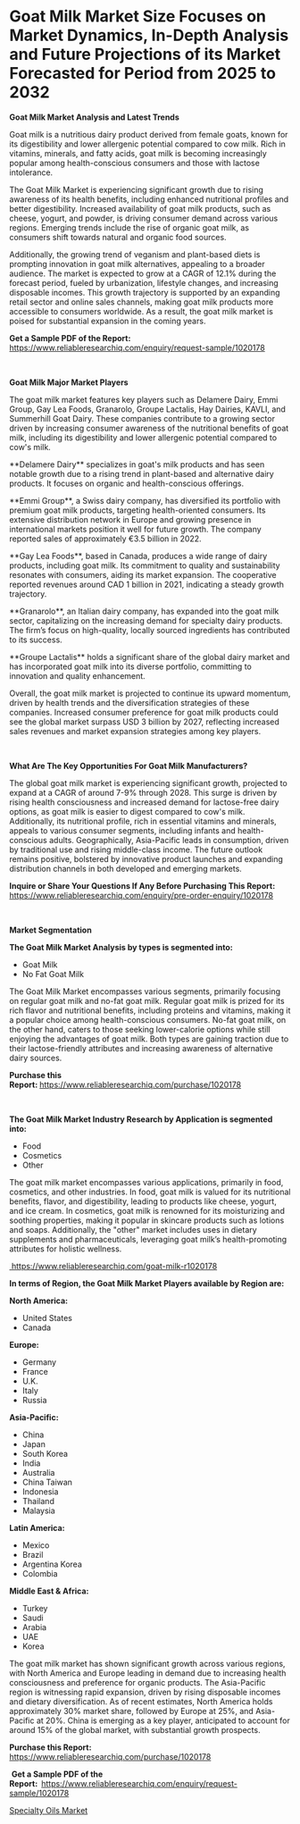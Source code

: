 <p><h1>Goat Milk Market Size Focuses on Market Dynamics, In-Depth Analysis and Future Projections of its Market Forecasted for Period from 2025 to 2032</h1></p><p><strong>Goat Milk Market Analysis and Latest Trends</strong></p>
<p><p>Goat milk is a nutritious dairy product derived from female goats, known for its digestibility and lower allergenic potential compared to cow milk. Rich in vitamins, minerals, and fatty acids, goat milk is becoming increasingly popular among health-conscious consumers and those with lactose intolerance. </p><p>The Goat Milk Market is experiencing significant growth due to rising awareness of its health benefits, including enhanced nutritional profiles and better digestibility. Increased availability of goat milk products, such as cheese, yogurt, and powder, is driving consumer demand across various regions. Emerging trends include the rise of organic goat milk, as consumers shift towards natural and organic food sources. </p><p>Additionally, the growing trend of veganism and plant-based diets is prompting innovation in goat milk alternatives, appealing to a broader audience. The market is expected to grow at a CAGR of 12.1% during the forecast period, fueled by urbanization, lifestyle changes, and increasing disposable incomes. This growth trajectory is supported by an expanding retail sector and online sales channels, making goat milk products more accessible to consumers worldwide. As a result, the goat milk market is poised for substantial expansion in the coming years.</p></p>
<p><strong>Get a Sample PDF of the Report:&nbsp;</strong> <a href="https://www.reliableresearchiq.com/enquiry/request-sample/1020178?utm_campaign=2886&utm_medium=2&utm_source=Github&utm_content=ia&utm_term=07042025&utm_id=goat-milk">https://www.reliableresearchiq.com/enquiry/request-sample/1020178</a></p>
<p>&nbsp;</p>
<p><strong>Goat Milk Major Market Players</strong></p>
<p><p>The goat milk market features key players such as Delamere Dairy, Emmi Group, Gay Lea Foods, Granarolo, Groupe Lactalis, Hay Dairies, KAVLI, and Summerhill Goat Dairy. These companies contribute to a growing sector driven by increasing consumer awareness of the nutritional benefits of goat milk, including its digestibility and lower allergenic potential compared to cow's milk.</p><p>**Delamere Dairy** specializes in goat's milk products and has seen notable growth due to a rising trend in plant-based and alternative dairy products. It focuses on organic and health-conscious offerings.</p><p>**Emmi Group**, a Swiss dairy company, has diversified its portfolio with premium goat milk products, targeting health-oriented consumers. Its extensive distribution network in Europe and growing presence in international markets position it well for future growth. The company reported sales of approximately €3.5 billion in 2022.</p><p>**Gay Lea Foods**, based in Canada, produces a wide range of dairy products, including goat milk. Its commitment to quality and sustainability resonates with consumers, aiding its market expansion. The cooperative reported revenues around CAD 1 billion in 2021, indicating a steady growth trajectory.</p><p>**Granarolo**, an Italian dairy company, has expanded into the goat milk sector, capitalizing on the increasing demand for specialty dairy products. The firm’s focus on high-quality, locally sourced ingredients has contributed to its success.</p><p>**Groupe Lactalis** holds a significant share of the global dairy market and has incorporated goat milk into its diverse portfolio, committing to innovation and quality enhancement.</p><p>Overall, the goat milk market is projected to continue its upward momentum, driven by health trends and the diversification strategies of these companies. Increased consumer preference for goat milk products could see the global market surpass USD 3 billion by 2027, reflecting increased sales revenues and market expansion strategies among key players.</p></p>
<p>&nbsp;</p>
<p><strong>What Are The Key Opportunities For Goat Milk Manufacturers?</strong></p>
<p><p>The global goat milk market is experiencing significant growth, projected to expand at a CAGR of around 7-9% through 2028. This surge is driven by rising health consciousness and increased demand for lactose-free dairy options, as goat milk is easier to digest compared to cow's milk. Additionally, its nutritional profile, rich in essential vitamins and minerals, appeals to various consumer segments, including infants and health-conscious adults. Geographically, Asia-Pacific leads in consumption, driven by traditional use and rising middle-class income. The future outlook remains positive, bolstered by innovative product launches and expanding distribution channels in both developed and emerging markets.</p></p>
<p><strong>Inquire or Share Your Questions If Any Before Purchasing This Report:</strong> <a href="https://www.reliableresearchiq.com/enquiry/pre-order-enquiry/1020178?utm_campaign=2886&utm_medium=2&utm_source=Github&utm_content=ia&utm_term=07042025&utm_id=goat-milk">https://www.reliableresearchiq.com/enquiry/pre-order-enquiry/1020178</a></p>
<p>&nbsp;</p>
<p><strong>Market Segmentation</strong></p>
<p><strong>The Goat Milk Market Analysis by types is segmented into:</strong></p>
<p><ul><li>Goat Milk</li><li>No Fat Goat Milk</li></ul></p>
<p><p>The Goat Milk Market encompasses various segments, primarily focusing on regular goat milk and no-fat goat milk. Regular goat milk is prized for its rich flavor and nutritional benefits, including proteins and vitamins, making it a popular choice among health-conscious consumers. No-fat goat milk, on the other hand, caters to those seeking lower-calorie options while still enjoying the advantages of goat milk. Both types are gaining traction due to their lactose-friendly attributes and increasing awareness of alternative dairy sources.</p></p>
<p><strong>Purchase this Report:&nbsp;</strong><a href="https://www.reliableresearchiq.com/purchase/1020178?utm_campaign=2886&utm_medium=2&utm_source=Github&utm_content=ia&utm_term=07042025&utm_id=goat-milk">https://www.reliableresearchiq.com/purchase/1020178</a></p>
<p>&nbsp;</p>
<p><strong>The Goat Milk Market Industry Research by Application is segmented into:</strong></p>
<p><ul><li>Food</li><li>Cosmetics</li><li>Other</li></ul></p>
<p><p>The goat milk market encompasses various applications, primarily in food, cosmetics, and other industries. In food, goat milk is valued for its nutritional benefits, flavor, and digestibility, leading to products like cheese, yogurt, and ice cream. In cosmetics, goat milk is renowned for its moisturizing and soothing properties, making it popular in skincare products such as lotions and soaps. Additionally, the "other" market includes uses in dietary supplements and pharmaceuticals, leveraging goat milk’s health-promoting attributes for holistic wellness.</p></p>
<p><a href="https://www.reliableresearchiq.com/goat-milk-r1020178?utm_campaign=2886&utm_medium=2&utm_source=Github&utm_content=ia&utm_term=07042025&utm_id=goat-milk">&nbsp;https://www.reliableresearchiq.com/goat-milk-r1020178</a></p>
<p><strong>In terms of Region, the Goat Milk Market Players available by Region are:</strong></p>
<p>
    <p> <strong> North America: </strong>
        <ul>
            <li>United States</li>
            <li>Canada</li>
        </ul>
        </p> 
    <p> <strong> Europe: </strong>
        <ul>
            <li>Germany</li>
            <li>France</li>
            <li>U.K.</li>
            <li>Italy</li>
            <li>Russia</li>
        </ul>
        </p> 
    <p> <strong> Asia-Pacific: </strong>
        <ul>
            <li>China</li>
            <li>Japan</li>
            <li>South Korea</li>
            <li>India</li>
            <li>Australia</li>
            <li>China Taiwan</li>
            <li>Indonesia</li>
            <li>Thailand</li>
            <li>Malaysia</li>
        </ul>
        </p> 
    <p> <strong> Latin America: </strong>
        <ul>
            <li>Mexico</li>
            <li>Brazil</li>
            <li>Argentina Korea</li>
            <li>Colombia</li>
        </ul>
        </p> 
    <p> <strong> Middle East & Africa: </strong>
        <ul>
            <li>Turkey</li>
            <li>Saudi</li>
            <li>Arabia</li>
            <li>UAE</li>
            <li>Korea</li>
        </ul>
    </p>
    </p>
<p><p>The goat milk market has shown significant growth across various regions, with North America and Europe leading in demand due to increasing health consciousness and preference for organic products. The Asia-Pacific region is witnessing rapid expansion, driven by rising disposable incomes and dietary diversification. As of recent estimates, North America holds approximately 30% market share, followed by Europe at 25%, and Asia-Pacific at 20%. China is emerging as a key player, anticipated to account for around 15% of the global market, with substantial growth prospects.</p></p>
<p><strong>Purchase this Report: </strong><a href="https://www.reliableresearchiq.com/purchase/1020178?utm_campaign=2886&utm_medium=2&utm_source=Github&utm_content=ia&utm_term=07042025&utm_id=goat-milk">https://www.reliableresearchiq.com/purchase/1020178</a></p>
<p>&nbsp;<strong>Get a Sample PDF of the Report:&nbsp;&nbsp;</strong><a href="https://www.reliableresearchiq.com/enquiry/request-sample/1020178?utm_campaign=2886&utm_medium=2&utm_source=Github&utm_content=ia&utm_term=07042025&utm_id=goat-milk">https://www.reliableresearchiq.com/enquiry/request-sample/1020178</a></p>
<p><strong></strong></p>
<p><p><a href="https://github.com/aidelndasse/Market-Research-Report-List-1/blob/main/specialty-oils-market.md?utm_campaign=2886&utm_medium=2&utm_source=Github&utm_content=ia&utm_term=07042025&utm_id=goat-milk">Specialty Oils Market</a></p></p>